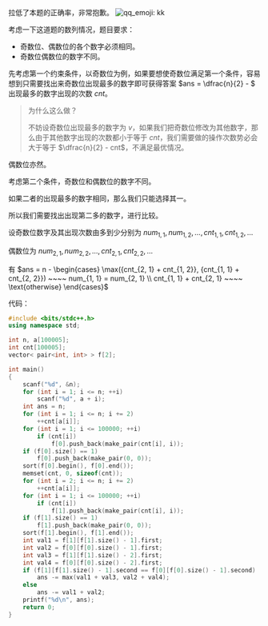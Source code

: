 拉低了本题的正确率，非常抱歉。 ![qq_emoji: kk](https://xn--9zr.tk/kk)

考虑一下这道题的数列情况，题目要求：
- 奇数位、偶数位的各个数字必须相同。
- 奇数位偶数位的数字不同。

先考虑第一个约束条件，以奇数位为例，如果要想使奇数位满足第一个条件，容易想到只需要找出来奇数位出现最多的数字即可获得答案 $ans = \dfrac{n}{2} - $ 出现最多的数字出现的次数 $cnt$。

>为什么这么做？
>
>不妨设奇数位出现最多的数字为 $v$，如果我们把奇数位修改为其他数字，那么由于其他数字出现的次数都小于等于 $cnt$，我们需要做的操作次数势必会大于等于 $\dfrac{n}{2} - cnt$，不满足最优情况。

偶数位亦然。

考虑第二个条件，奇数位和偶数位的数字不同。

如果二者的出现最多的数字相同，那么我们只能选择其一。

所以我们需要找出出现第二多的数字，进行比较。

设奇数位数字及其出现次数由多到少分别为 $num_{1, 1}, num_{1, 2}, ..., cnt_{1, 1}, cnt_{1, 2}, ...$

偶数位为 $num_{2, 1}, num_{2, 2}, ..., cnt_{2, 1}, cnt_{2, 2}, ...$

有 $ans = n - \begin{cases}
\max({cnt_{2, 1} + cnt_{1, 2}}, {cnt_{1, 1} + cnt_{2, 2}}) ~~~~ num_{1, 1} = num_{2, 1} \\
cnt_{1, 1} + cnt_{2, 1} ~~~~ \text{otherwise}
\end{cases}$

代码：

```cpp
#include <bits/stdc++.h>
using namespace std;

int n, a[100005];
int cnt[100005];
vector< pair<int, int> > f[2];

int main()
{
	scanf("%d", &n);
	for (int i = 1; i <= n; ++i)
		scanf("%d", a + i);
	int ans = n;
	for (int i = 1; i <= n; i += 2)
		++cnt[a[i]];
	for (int i = 1; i <= 100000; ++i)
		if (cnt[i])
			f[0].push_back(make_pair(cnt[i], i));
	if (f[0].size() == 1)
		f[0].push_back(make_pair(0, 0));
	sort(f[0].begin(), f[0].end());
	memset(cnt, 0, sizeof(cnt));
	for (int i = 2; i <= n; i += 2)
		++cnt[a[i]];
	for (int i = 1; i <= 100000; ++i)
		if (cnt[i])
			f[1].push_back(make_pair(cnt[i], i));
	if (f[1].size() == 1)
		f[1].push_back(make_pair(0, 0));
	sort(f[1].begin(), f[1].end());
	int val1 = f[1][f[1].size() - 1].first;
	int val2 = f[0][f[0].size() - 1].first;
	int val3 = f[1][f[1].size() - 2].first;
	int val4 = f[0][f[0].size() - 2].first;
	if (f[1][f[1].size() - 1].second == f[0][f[0].size() - 1].second)
		ans -= max(val1 + val3, val2 + val4);
	else
		ans -= val1 + val2;
	printf("%d\n", ans);
	return 0;
}
```